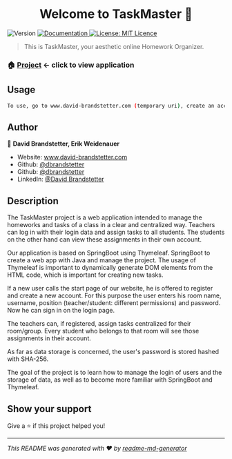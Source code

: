<h1 align="center">Welcome to TaskMaster 👋</h1>
<p>
  <img alt="Version" src="https://img.shields.io/badge/version-1.0-blue.svg?cacheSeconds=2592000" />
  <a href="https://github.com/WeidenauerErik/Task-Master" target="_blank">
    <img alt="Documentation" src="https://img.shields.io/badge/documentation-yes-brightgreen.svg" />
  </a>
  <a href="#" target="_blank">
    <img alt="License: MIT Licence" src="https://img.shields.io/badge/License-MIT Licence-yellow.svg" />
  </a>
</p>

> This is TaskMaster, your aesthetic online Homework Organizer.

### 🏠 [Project](https://www.david-brandstetter.com) <- click to view application

## Usage

```sh
To use, go to www.david-brandstetter.com (temporary uri), create an account and organize your company and yourself.
```

## Author

👤 **David Brandstetter, Erik Weidenauer**

* Website: www.david-brandstetter.com
* Github: [@dbrandstetter](https://github.com/dbrandstetter)
* Github: [@dbrandstetter](https://github.com/WeidenauerErik)
* LinkedIn: [@David Brandstetter](https://linkedin.com/in/david-brandstetter-it)

## Description

The TaskMaster project is a web application intended to manage the homeworks and tasks of a class in a clear and centralized way.
Teachers can log in with their login data and assign tasks to all students.
The students on the other hand can view these assignments in their own account.

Our application is based on SpringBoot using Thymeleaf.
SpringBoot to create a web app with Java and manage the project.
The usage of Thymeleaf is important to dynamically generate DOM elements from the HTML code, which is important for creating new tasks.

If a new user calls the start page of our website, he is offered to register and create a new account.
For this purpose the user enters his room name, username, position (teacher/student: different permissions) and password.
Now he can sign in on the login page.

The teachers can, if registered, assign tasks centralized for their room/group.
Every student who belongs to that room will see those assignments in their account.

As far as data storage is concerned, the user's password is stored hashed with SHA-256.

The goal of the project is to learn how to manage the login of users and the storage of data, as well as to become more familiar with SpringBoot and Thymeleaf.

## Show your support

Give a ⭐️ if this project helped you!

***
_This README was generated with ❤️ by [readme-md-generator](https://github.com/kefranabg/readme-md-generator)_